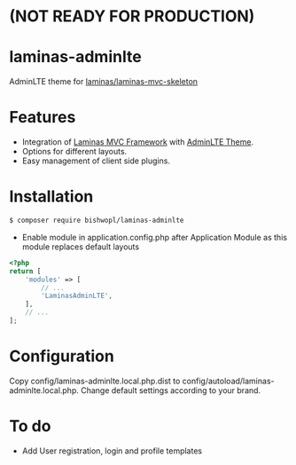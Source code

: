 # (NOT READY FOR PRODUCTION)

# laminas-adminlte
AdminLTE theme for [laminas/laminas-mvc-skeleton](https://github.com/laminas/laminas-mvc-skeleton)

# Features
* Integration of [Laminas MVC Framework](https://github.com/laminas/laminas-mvc-skeleton) with [AdminLTE Theme](https://github.com/ColorlibHQ/AdminLTE).
* Options for different layouts.
* Easy management of client side plugins.

# Installation
```bash
$ composer require bishwopl/laminas-adminlte
```
* Enable module in application.config.php after Application Module as this module replaces default layouts
```php
<?php
return [
    'modules' => [
        // ...
        'LaminasAdminLTE',
    ],
    // ...
];
```
# Configuration
Copy config/laminas-adminlte.local.php.dist to config/autoload/laminas-adminlte.local.php. Change default settings according to your brand.

# To do 
* Add User registration, login and profile templates
